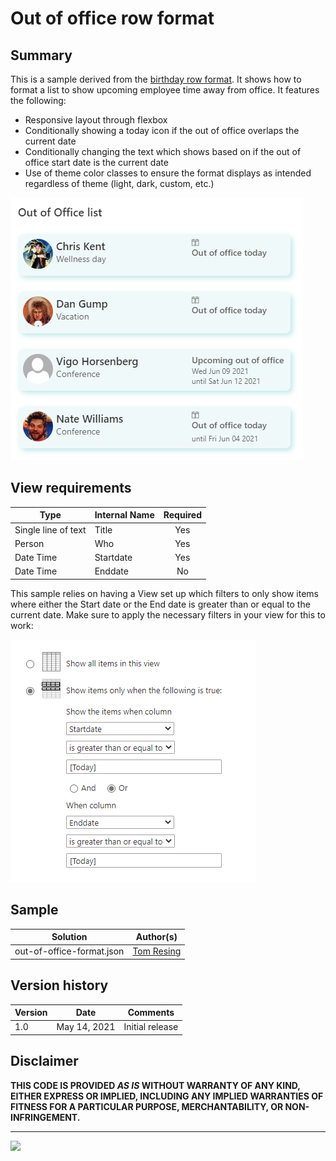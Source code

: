 # Out of office row format

## Summary
This is a sample derived from the [birthday row format](../birthday-format). It shows how to format a list to show upcoming employee time away from office. It features the following:
- Responsive layout through flexbox
- Conditionally showing a today icon if the out of office overlaps the current date
- Conditionally changing the text which shows based on if the out of office start date is the current date
- Use of theme color classes to ensure the format displays as intended regardless of theme (light, dark, custom, etc.)

![Out of Office Format Screenshot](./assets/outOfOfficeScreenshot.png)


## View requirements

|Type|Internal Name|Required|
|---|---|:---:|
|Single line of text|Title|Yes|
|Person|Who|Yes|
|Date Time|Startdate|Yes|
|Date Time|Enddate|No|

This sample relies on having a View set up which filters to only show items where either the Start date or the End date is greater than or equal to the current date. Make sure to apply the necessary filters in your view for this to work:

![View Filter](./assets/ViewFilter.png)

## Sample

Solution|Author(s)
--------|---------
out-of-office-format.json | [Tom Resing](https://twitter.com/resing)

## Version history

Version|Date|Comments
-------|----|--------
1.0|May 14, 2021 |Initial release

## Disclaimer
**THIS CODE IS PROVIDED *AS IS* WITHOUT WARRANTY OF ANY KIND, EITHER EXPRESS OR IMPLIED, INCLUDING ANY IMPLIED WARRANTIES OF FITNESS FOR A PARTICULAR PURPOSE, MERCHANTABILITY, OR NON-INFRINGEMENT.**

---

<img src="https://telemetry.sharepointpnp.com/sp-dev-list-formatting/view-samples/out-of-office-format" />